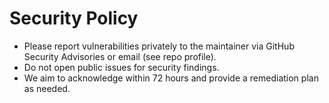 # Security Policy

- Please report vulnerabilities privately to the maintainer via GitHub Security Advisories or email (see repo profile).
- Do not open public issues for security findings.
- We aim to acknowledge within 72 hours and provide a remediation plan as needed.
